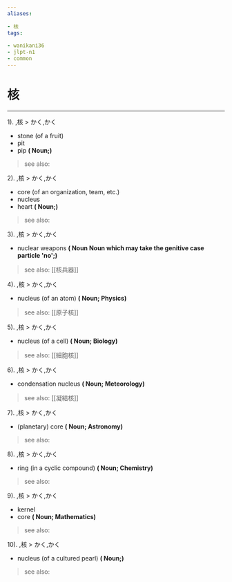 ```yaml
---
aliases:
    
- 核
tags:
    
- wanikani36
- jlpt-n1
- common
---
```


# 核
---
1).
,核 > かく,かく

- stone (of a fruit)
- pit
- pip
**( Noun;)**
> see also: 
            
2).
,核 > かく,かく

- core (of an organization, team, etc.)
- nucleus
- heart
**( Noun;)**
> see also: 
            
3).
,核 > かく,かく

- nuclear weapons
**( Noun Noun which may take the genitive case particle 'no';)**
> see also:  [[核兵器]]
            
4).
,核 > かく,かく

- nucleus (of an atom)
**( Noun; Physics)**
> see also:  [[原子核]]
            
5).
,核 > かく,かく

- nucleus (of a cell)
**( Noun; Biology)**
> see also:  [[細胞核]]
            
6).
,核 > かく,かく

- condensation nucleus
**( Noun; Meteorology)**
> see also:  [[凝結核]]
            
7).
,核 > かく,かく

- (planetary) core
**( Noun; Astronomy)**
> see also: 
            
8).
,核 > かく,かく

- ring (in a cyclic compound)
**( Noun; Chemistry)**
> see also: 
            
9).
,核 > かく,かく

- kernel
- core
**( Noun; Mathematics)**
> see also: 
            
10).
,核 > かく,かく

- nucleus (of a cultured pearl)
**( Noun;)**
> see also: 
            